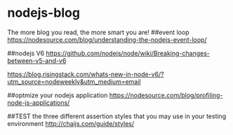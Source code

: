 # nodejs-blog
The more blog you read, the more smart you are!
##event loop
https://nodesource.com/blog/understanding-the-nodejs-event-loop/

##nodejs V6
https://github.com/nodejs/node/wiki/Breaking-changes-between-v5-and-v6

https://blog.risingstack.com/whats-new-in-node-v6/?utm_source=nodeweekly&utm_medium=email

##optmize your nodejs application
https://nodesource.com/blog/profiling-node-js-applications/

##TEST
the three different assertion styles that you may use in your testing environment
http://chaijs.com/guide/styles/
